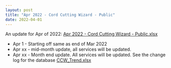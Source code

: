 ```yaml
---
layout: post
title: "Apr 2022 - Cord Cutting Wizard - Public"
date: 2022-04-01
---
```

<p>An update for Apr of 2022: <a href="/Apr 2022 - Cord Cutting Wizard - Public.xlsx">Apr 2022 - Cord Cutting Wizard - Public.xlsx</a>
  <p>
    <ul>
      <li>Apr 1 - Starting off same as end of Mar 2022
      <li>Apr xx - mid-month update, all services will be updated. 
      <li>Apr xx - Month end update. All services will be updated. See the change log for the database <a href="/CCW_Trend.xlsx">CCW_Trend.xlsx</a>
    </ul>
